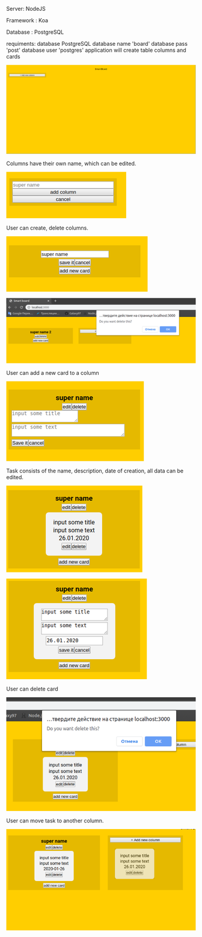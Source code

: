 Server: NodeJS

Framework : Koa

Database : PostgreSQL

requiments:
  database PostgreSQL
  database name 'board'
  database pass 'post'
  database user 'postgres'
  application will create table columns and cards

![](https://github.com/Galaxy97/testProject2020/blob/master/screens/home.png)

Columns have their own name, which can be edited.

![create new column](https://github.com/Galaxy97/testProject2020/blob/master/screens/newColumn.png)

User can create, delete columns.

![edit own name column](https://github.com/Galaxy97/testProject2020/blob/master/screens/editcolumn.png)

![delete column](https://github.com/Galaxy97/testProject2020/blob/master/screens/deleteColumn.png)

User can add a new card to a column

![create card](https://github.com/Galaxy97/testProject2020/blob/master/screens/createCard.png)

Task consists of the name, description, date of creation, all data can be edited.

![card](https://github.com/Galaxy97/testProject2020/blob/master/screens/showNewCard.png)

![edit card](https://github.com/Galaxy97/testProject2020/blob/master/screens/editCard.png)

User can delete card

![delete](https://github.com/Galaxy97/testProject2020/blob/master/screens/deleteCard.png)

User can move task to another column.

![moving card](https://github.com/Galaxy97/testProject2020/blob/master/screens/movingCard.png)
